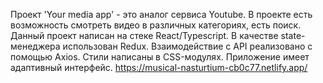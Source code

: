 Проект 'Your media app' - это аналог сервиса Youtube. В проекте есть возможность смотреть видео в различных категориях, есть поиск. Данный проект написан на стеке React/Typescript. В качестве state-менеджера использован Redux. Взаимодействие с API реализовано с помощью Axios. Стили написаны в CSS-модулях. Приложение имеет адаптивный интерфейс. https://musical-nasturtium-cb0c77.netlify.app/
